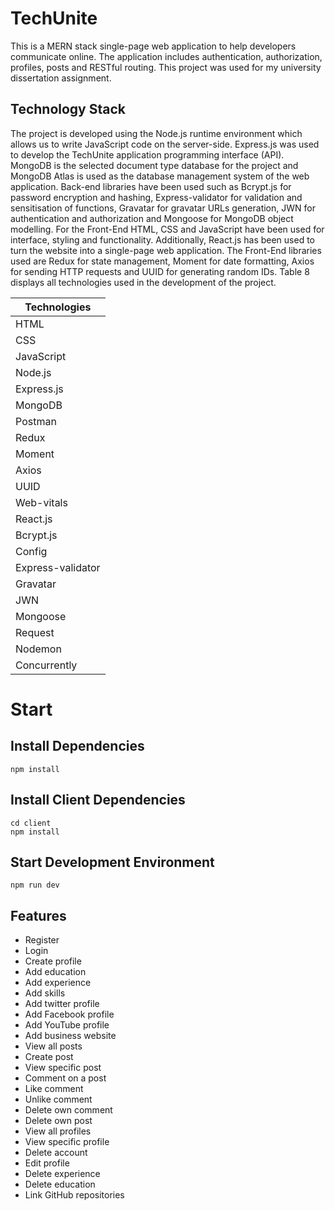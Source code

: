 # TechUnite

This is a MERN stack single-page web application to help developers communicate online. The application includes authentication, authorization, profiles, posts and RESTful routing. This project was used for my university dissertation assignment.

## Technology Stack

The project is developed using the Node.js runtime environment which allows us to write JavaScript code on the server-side. Express.js was used to develop the TechUnite application programming interface (API). MongoDB is the selected document type database for the project and MongoDB Atlas is used as the database management system of the web application. Back-end libraries have been used such as Bcrypt.js for password encryption and hashing, Express-validator for validation and sensitisation of functions, Gravatar for gravatar URLs generation, JWN for authentication and authorization and Mongoose for MongoDB object modelling. For the Front-End HTML, CSS and JavaScript have been used for interface, styling and functionality. Additionally, React.js has been used to turn the website into a single-page web application. The Front-End libraries used are Redux for state management, Moment for date formatting, Axios for sending HTTP requests and UUID for generating random IDs. Table 8 displays all technologies used in the development of the project.

| Technologies |
| ------------- |
| HTML  |
| CSS  |
| JavaScript  |
| Node.js  |
| Express.js  |
| MongoDB  |
| Postman  |
| Redux  |
| Moment  |
| Axios  |
| UUID  |
| Web-vitals  |
| React.js  |
| Bcrypt.js  |
| Config  |
| Express-validator  |
| Gravatar  |
| JWN  |
| Mongoose  |
| Request  |
| Nodemon  |
| Concurrently  |


# Start

## Install Dependencies

```
npm install

```

## Install Client Dependencies

```
cd client
npm install

```

## Start Development Environment

```
npm run dev

```

## Features

* Register
* Login
* Create profile
* Add education
* Add experience
* Add skills
* Add twitter profile
* Add Facebook profile
* Add YouTube profile
* Add business website
* View all posts
* Create post
* View specific post
* Comment on a post
* Like comment
* Unlike comment
* Delete own comment
* Delete own post
* View all profiles
* View specific profile
* Delete account
* Edit profile
* Delete experience
* Delete education
* Link GitHub repositories





